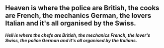 ## Heaven is where the police are British, the cooks are French, the mechanics German, the lovers Italian and it's all organised by the Swiss.

_**Hell is where the chefs are British, the mechanics French, the lover's Swiss, the police German and it's all organised by the Italians.**_

